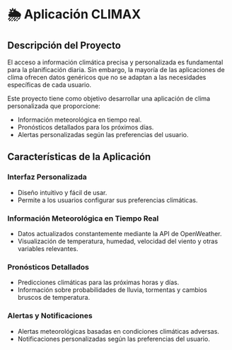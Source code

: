 # 🌦 Aplicación CLIMAX

## Descripción del Proyecto
El acceso a información climática precisa y personalizada es fundamental para la planificación diaria. Sin embargo, la mayoría de las aplicaciones de clima ofrecen datos genéricos que no se adaptan a las necesidades específicas de cada usuario.

Este proyecto tiene como objetivo desarrollar una aplicación de clima personalizada que proporcione:
- Información meteorológica en tiempo real.
- Pronósticos detallados para los próximos días.
- Alertas personalizadas según las preferencias del usuario.

## Características de la Aplicación
### Interfaz Personalizada
- Diseño intuitivo y fácil de usar.
- Permite a los usuarios configurar sus preferencias climáticas.

### Información Meteorológica en Tiempo Real
- Datos actualizados constantemente mediante la API de OpenWeather.
- Visualización de temperatura, humedad, velocidad del viento y otras variables relevantes.

### Pronósticos Detallados
- Predicciones climáticas para las próximas horas y días.
- Información sobre probabilidades de lluvia, tormentas y cambios bruscos de temperatura.

### Alertas y Notificaciones
- Alertas meteorológicas basadas en condiciones climáticas adversas.
- Notificaciones personalizadas según las preferencias del usuario.



